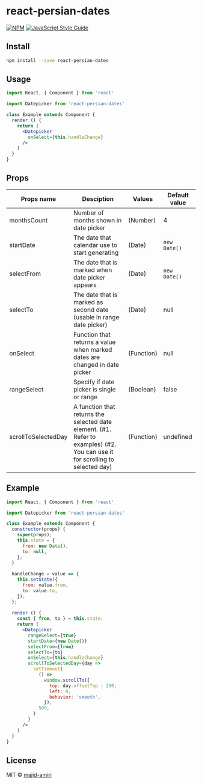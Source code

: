 # react-persian-dates

> 

[![NPM](https://img.shields.io/npm/v/react-persian-dates.svg)](https://www.npmjs.com/package/react-persian-dates) [![JavaScript Style Guide](https://img.shields.io/badge/code_style-standard-brightgreen.svg)](https://standardjs.com)

## Install

```bash
npm install --save react-persian-dates
```

## Usage

```jsx
import React, { Component } from 'react'

import Datepicker from 'react-persian-dates'

class Example extends Component {
  render () {
    return (
      <Datepicker
        onSelect={this.handleChange}
      />
    )
  }
}
```

## Props

|Props name|Desciption|Values|Default value|
|--------------------|--------------------|------------------|-----------------|
|monthsCount|Number of months shown in date picker|(Number)|4
|startDate|The date that calendar use to start generating|(Date)|```new Date()```|
|selectFrom|The date that is marked when date picker appears|(Date)|```new Date()```|
|selectTo|The date that is marked as second date (usable in range date picker)|(Date)|null|
|onSelect|Function that returns a value when marked dates are changed in date picker|(Function)|null|
|rangeSelect|Specify if date picker is single or range|(Boolean)|false|
|scrollToSelectedDay|A function that returns the selected date element. (#1. Refer to examples) (#2. You can use it for scrolling to selected day)|(Function)|undefined|

## Example

```jsx
import React, { Component } from 'react'

import Datepicker from 'react-persian-dates'

class Example extends Component {
  constructor(props) {
    super(props);
    this.state = {
      from: new Date(),
      to: null,
    };
  }
  
  handleChange = value => {
    this.setState({
      from: value.from,
      to: value.to,
    });
  };
  
  render () {
    const { from, to } = this.state;
    return (
      <Datepicker
        rangeSelect={true}
        startDate={new Date()}
        selectFrom={from}
        selectTo={to}
        onSelect={this.handleChange}
        scrollToSelectedDay={day =>
          setTimeout(
            () =>
              window.scrollTo({
                top: day.offsetTop - 200,
                left: 0,
                behavior: 'smooth',
              }),
            500,
          )
        }
      />
    )
  }
}
```

## License

MIT © [majid-amiri](https://github.com/majid-amiri)
